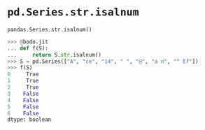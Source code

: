 # `pd.Series.str.isalnum`

`pandas.Series.str.isalnum()`

```py
>>> @bodo.jit
... def f(S):
...     return S.str.isalnum()
>>> S = pd.Series(["A", "ce", "14", " ", "@", "a n", "^ Ef"])
>>> f(S)
0     True
1     True
2     True
3    False
4    False
5    False
6    False
dtype: boolean
```
